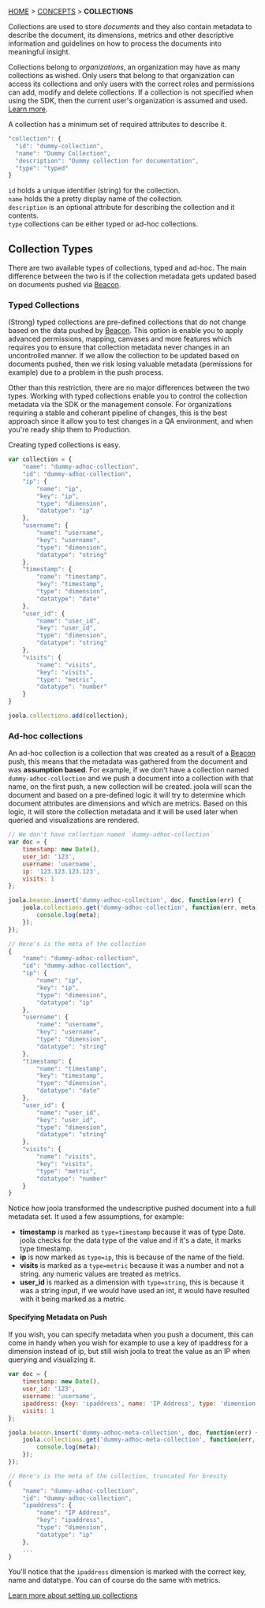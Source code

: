 [HOME](Home) > [CONCEPTS](basic-concepts) > **COLLECTIONS**

Collections are used to store *documents* and they also contain metadata to describe the document, its dimensions,
metrics and other descriptive information and guidelines on how to process the documents into meaningful insight.

>
Collections belong to *organizations*, an organization may have as many collections as wished.
Only users that belong to that organization can access its collections and only users with the correct roles and permissions can add, modify and delete collections.
If a collection is not specified when using the SDK, then the current user's organization is assumed and used.
[Learn more](lib\\dispatch\\collections (jsdoc)).

A collection has a minimum set of required attributes to describe it.

```js
"collection": {
  "id": "dummy-collection",
  "name": "Dummy Collection",
  "description": "Dummy collection for documentation",
  "type": "typed"
}
```

```id``` holds a unique identifier (string) for the collection.  
```name``` holds the a pretty display name of the collection.  
```description``` is an optional attribute for describing the collection and it contents.  
```type``` collections can be either typed or ad-hoc collections.

## Collection Types
There are two available types of collections, typed and ad-hoc.
The main difference between the two is if the collection metadata gets updated based on documents pushed via [Beacon](the-beacon-subsystem).

### Typed Collections
(Strong) typed collections are pre-defined collections that do not change based on the data pushed by [Beacon](the-beacon-subsystem).
This option is enable you to apply advanced permissions, mapping, canvases and more features which requires you to ensure that collection metadata never changes in an uncontrolled manner.
If we allow the collection to be updated based on documents pushed, then we risk losing valuable metadata (permissions for example) due to a problem in the push process.

Other than this restriction, there are no major differences between the two types. Working with typed collections enable you to control the collection metadata via the SDK or the management console.
For organizations requiring a stable and coherant pipeline of changes, this is the best approach since it allow you to test changes in a QA environment, and when you're ready ship them
to Production.

Creating typed collections is easy.
```js
var collection = {
	"name": "dummy-adhoc-collection",
	"id": "dummy-adhoc-collection",
	"ip": {
		"name": "ip",
		"key": "ip",
		"type": "dimension",
		"datatype": "ip"
	},
	"username": {
		"name": "username",
		"key": "username",
		"type": "dimension",
		"datatype": "string"
	},
	"timestamp": {
		"name": "timestamp",
		"key": "timestamp",
		"type": "dimension",
		"datatype": "date"
	},
	"user_id": {
		"name": "user_id",
		"key": "user_id",
		"type": "dimension",
		"datatype": "string"
	},
	"visits": {
		"name": "visits",
		"key": "visits",
		"type": "metric",
		"datatype": "number"
	}
}

joola.collections.add(collection);
```


### Ad-hoc collections
An ad-hoc collection is a collection that was created as a result of a [Beacon](the-beacon-subsystem) push, this means that the metadata
was gathered from the document and was **assumption based**. For example, if we don't have a collection named `dummy-adhoc-collection` and we push a document into
 a collection with that name, on the first push, a new collection will be created. joola will scan the document and based on a pre-defined logic it will try to
 determine which document attributes are dimensions and which are metrics. Based on this logic, it will store the collection metadata and it will be used later when queried and visualizations are
 rendered.

```js
// We don't have collection named `dummy-adhoc-collection`
var doc = {
	timestamp: new Date(),
	user_id: '123',
	username: 'username',
	ip: '123.123.123.123',
	visits: 1
};

joola.beacon.insert('dummy-adhoc-collection', doc, function(err) {
	joola.collections.get('dummy-adhoc-collection', function(err, meta) {
		console.log(meta);
	});
});

// Here's is the meta of the collection
{
	"name": "dummy-adhoc-collection",
	"id": "dummy-adhoc-collection",
	"ip": {
		"name": "ip",
		"key": "ip",
		"type": "dimension",
		"datatype": "ip"
	},
	"username": {
		"name": "username",
		"key": "username",
		"type": "dimension",
		"datatype": "string"
	},
	"timestamp": {
		"name": "timestamp",
		"key": "timestamp",
		"type": "dimension",
		"datatype": "date"
	},
	"user_id": {
		"name": "user_id",
		"key": "user_id",
		"type": "dimension",
		"datatype": "string"
	},
	"visits": {
		"name": "visits",
		"key": "visits",
		"type": "metric",
		"datatype": "number"
	}
}
```

Notice how joola transformed the undescriptive pushed document into a full metadata set. It used a few assumptions, for example:

- **timestamp** is marked as `type=timestamp` because it was of type Date. joola checks for the data type of the value and if it's a date, it marks type timestamp.
- **ip** is now marked as `type=ip`, this is because of the name of the field.
- **visits** is marked as a `type=metric` because it was a number and not a string. any numeric values are treated as metrics.
- **user_id** is marked as a dimension with `type=string`, this is because it was a string input, if we would have used an int, it would have resulted with it being marked as a metric.


#### Specifying Metadata on Push
If you wish, you can specify metadata when you push a document, this can come in handy when you wish for example to use a key of ipaddress for a dimension instead of ip, but still wish joola
 to treat the value as an IP when querying and visualizing it.

```js
var doc = {
	timestamp: new Date(),
	user_id: '123',
	username: 'username',
	ipaddress: {key: 'ipaddress', name: 'IP Address', type: 'dimension', datatype: 'ip', value: '123.123.123.123'},
	visits: 1
};

joola.beacon.insert('dummy-adhoc-meta-collection', doc, function(err) {
	joola.collections.get('dummy-adhoc-meta-collection', function(err, meta) {
		console.log(meta);
	});
});

// Here's is the meta of the collection, truncated for brevity
{
	"name": "dummy-adhoc-collection",
	"id": "dummy-adhoc-collection",
	"ipaddress": {
		"name": "IP Address",
		"key": "ipaddress",
		"type": "dimension",
		"datatype": "ip"
	},
	...
}
```

You'll notice that the `ipaddress` dimension is marked with the correct key, name and datatype. You can of course do the same with metrics.

[Learn more about setting up collections](lib\\dispatch\\collections (jsdoc))

